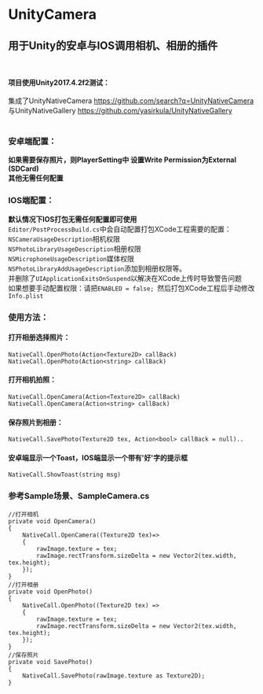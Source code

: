 # UnityCamera
## 用于Unity的安卓与IOS调用相机、相册的插件
<br /><br />
<b>项目使用Unity2017.4.2f2测试：</b>
<br /><br />
集成了UnityNativeCamera https://github.com/search?q=UnityNativeCamera 与UnityNativeGallery https://github.com/yasirkula/UnityNativeGallery
<br /><br />
### 安卓端配置：
**如果需要保存照片，则PlayerSetting中 设置Write Permission为External (SDCard)**  
**其他无需任何配置**

### IOS端配置：
**默认情况下IOS打包无需任何配置即可使用**    
```Editor/PostProcessBuild.cs```中会自动配置打包XCode工程需要的配置：  
```NSCameraUsageDescription```相机权限  
```NSPhotoLibraryUsageDescription```相册权限  
```NSMicrophoneUsageDescription```媒体权限  
```NSPhotoLibraryAddUsageDescription```添加到相册权限等。  
并删除了```UIApplicationExitsOnSuspend```以解决在XCode上传时导致警告问题  
如果想要手动配置权限：请把```ENABLED = false; ```然后打包XCode工程后手动修改```Info.plist ```   


### 使用方法：  

#### 打开相册选择照片：  

    NativeCall.OpenPhoto(Action<Texture2D> callBack)  
    NativeCall.OpenPhoto(Action<string> callBack)    
  
#### 打开相机拍照：  

    NativeCall.OpenCamera(Action<Texture2D> callBack)  
    NativeCall.OpenCamera(Action<string> callBack)    

#### 保存照片到相册： 

    NativeCall.SavePhoto(Texture2D tex, Action<bool> callBack = null)..    

#### 安卓端显示一个Toast，IOS端显示一个带有'好'字的提示框  

    NativeCall.ShowToast(string msg)  
 


### 参考Sample场景、SampleCamera.cs

    //打开相机
    private void OpenCamera()
    {
        NativeCall.OpenCamera((Texture2D tex)=>
        {
            rawImage.texture = tex;
            rawImage.rectTransform.sizeDelta = new Vector2(tex.width, tex.height);
        });
    }
    //打开相册
    private void OpenPhoto()
    {
        NativeCall.OpenPhoto((Texture2D tex) =>
        {
            rawImage.texture = tex;
            rawImage.rectTransform.sizeDelta = new Vector2(tex.width, tex.height);
        });
    }
    //保存照片
    private void SavePhoto()
    {
        NativeCall.SavePhoto(rawImage.texture as Texture2D);
    }
